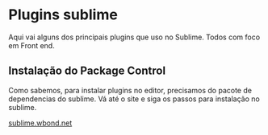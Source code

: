 # Plugins sublime

Aqui vai alguns dos principais plugins que uso no Sublime. Todos com foco em Front end. 

## Instalação do Package Control

Como sabemos, para instalar plugins no editor, precisamos do pacote de dependencias do sublime. Vá até o site e siga os passos para instalação no sublime.

[sublime.wbond.net](https://sublime.wbond.net/installation)
